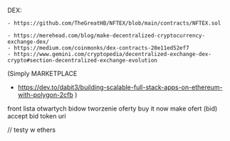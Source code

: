 DEX: 
    
    - https://github.com/TheGreatHB/NFTEX/blob/main/contracts/NFTEX.sol

    - https://merehead.com/blog/make-decentralized-cryptocurrency-exchange-dex/
    - https://medium.com/coinmonks/dex-contracts-20e11ed52ef7
    - https://www.gemini.com/cryptopedia/decentralized-exchange-dex-crypto#section-decentralized-exchange-evolution


(Simply MARKETPLACE 
 - https://dev.to/dabit3/building-scalable-full-stack-apps-on-ethereum-with-polygon-2cfb
 )



front
lista otwartych bidow
tworzenie oferty
buy it now
make ofert (bid)
accept bid
token uri

//
testy w ethers
